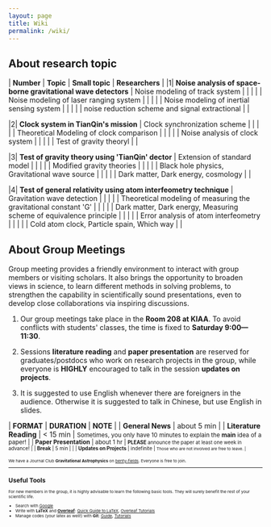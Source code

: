 ```yaml
---
layout: page
title: Wiki
permalink: /wiki/
---
```


<style>
table {
  font-family: arial, sans-serif;
  border-collapse: collapse;
  width: 100%;
}

td, th {
  border: 1px solid #dddddd;
  text-align: left;
  padding: 8px;
}

tr:nth-child(odd) {
  background-color: #dddddd;
}
</style>

## About research topic

| **Number** | **Topic** | **Small topic** | **Researchers** |
|1| **Noise analysis of space-borne gravitational wave detectors** | Noise modeling of track system | |
| | | Noise modeling of laser ranging system  | |
| | | Noise modeling of inertial sensing system | |
| | | noise reduction scheme and signal extractional | |

|2| **Clock system in TianQin's mission** | Clock synchronization scheme | |
| | | Theoretical Modeling of clock comparison  | |
| | | Noise analysis of clock system | |
| | | Test of gravity theoryl | |

|3| **Test of gravity theory using 'TianQin' dector** | Extension of standard model |  |
| | | Modified gravity theories  | |
| | | Black hole physics, Gravitational wave source | |
| | | Dark matter, Dark energy, cosmology | |

|4| **Test of general relativity using atom interfeometry technique** | Gravitation wave detection |  |
| | | Theoretical modeling of measuring the gravitational constant 'G'  | |
| | | Dark matter, Dark energy, Measuring scheme of equivalence principle | |
| | | Error analysis of atom interfeometry | |
| | | Cold atom clock, Particle spain, Which way | |

## About Group Meetings

Group meeting provides a friendly environment to interact with group
members or visiting scholars.  It also brings the opportunity to broaden views
in science, to learn different methods in solving problems, to strengthen the
capability in scientifically sound presentations, even to develop close
collaborations via inspiring discussions. 

1. Our group meetings take place in the <b>Room 208 at KIAA</b>. To avoid
   conflicts with students' classes, the time is fixed to <b>Saturday
   9:00—11:30</b>. 

2. Sessions **literature reading** and **paper presentation** are reserved for
   graduates/postdocs who work on research projects in the group, while
   everyone is <b>HIGHLY</b> encouraged to talk in the session **updates on
   projects**.

3. It is suggested to use English whenever there are foreigners in the
   audience.  Otherwise it is suggested to talk in Chinese, but use English in
   slides. 

| **FORMAT** | **DURATION** | **NOTE** |
| **General News** | about 5 min |
| **Literature Reading** | < 15 min | <small>Sometimes, you only have 10 minutes to explain the <b>main</b> idea of a paper! |
| **Paper Presentation** | about 1 hr | <small><b>PLEASE</b> announce the paper at least one week in advance! |
| **Break** | 5 min | |
| **Updates on Projects** | indefinite | <small>Those who are not involved are free to leave. |

<p></p>

We have a Journal Club **Gravitational Astrophysics** on
[benty-fields](https://benty-fields.com/). Everyone is free to join.

<p></p>

---

## Useful Tools

For new members in the group, it is highly advisable to learn the following basic tools. They will surely benefit the rest of your scientific life.

- Search with [Google](https://www.google.com/ncr)
- Write with **LaTeX** and [**Overleaf**](https://www.overleaf.com): [Quick Guide to LaTeX](https://www.overleaf.com/latex/templates/a-quick-guide-to-latex/fghqpfgnxggz), [Overleaf Tutorials](https://www.overleaf.com/learn/latex/Tutorials)
- Manage codes (your latex as well!) with **Git**: [Guide](http://rogerdudler.github.io/git-guide/), [Tutorials](https://www.atlassian.com/git/tutorials)
